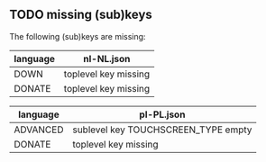 ## TODO missing (sub)keys

The following (sub)keys are missing:

| language | nl-NL.json |
| -------- | ------------------- |
| DOWN | toplevel key missing |
| DONATE | toplevel key missing |


| language | pl-PL.json |
| -------- | ------------------- |
| ADVANCED | sublevel key TOUCHSCREEN_TYPE empty |
| DONATE | toplevel key missing |

